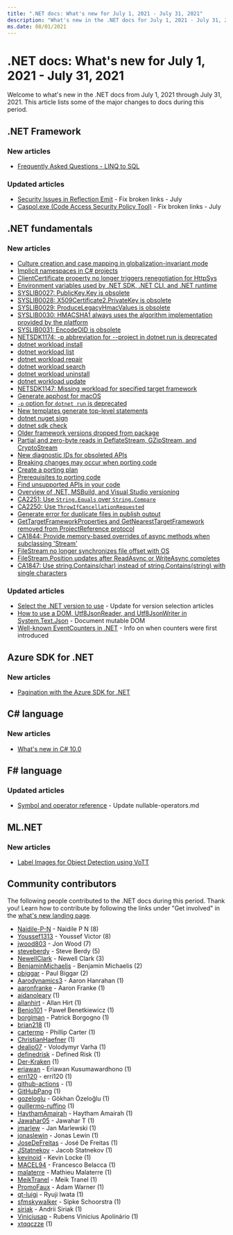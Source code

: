 ```yaml
---
title: ".NET docs: What's new for July 1, 2021 - July 31, 2021"
description: "What's new in the .NET docs for July 1, 2021 - July 31, 2021."
ms.date: 08/01/2021
---
```


# .NET docs: What's new for July 1, 2021 - July 31, 2021

Welcome to what's new in the .NET docs from July 1, 2021 through July 31, 2021. This article lists some of the major changes to docs during this period.

## .NET Framework

### New articles

- [Frequently Asked Questions - LINQ to SQL](../framework/data/adonet/sql/linq/frequently-asked-questions.yml)

### Updated articles

- [Security Issues in Reflection Emit](../framework/reflection-and-codedom/security-issues-in-reflection-emit.md) - Fix broken links - July
- [Caspol.exe (Code Access Security Policy Tool)](../framework/tools/caspol-exe-code-access-security-policy-tool.md) - Fix broken links - July

## .NET fundamentals

### New articles

- [Culture creation and case mapping in globalization-invariant mode](../core/compatibility/globalization/6.0/culture-creation-invariant-mode.md)
- [Implicit namespaces in C# projects](../core/compatibility/sdk/6.0/implicit-namespaces.md)
- [ClientCertificate property no longer triggers renegotiation for HttpSys](../core/compatibility/aspnet-core/6.0/clientcertificate-doesnt-trigger-renegotiation.md)
- [Environment variables used by .NET SDK, .NET CLI, and .NET runtime](../core/tools/dotnet-environment-variables.md)
- [SYSLIB0027: PublicKey.Key is obsolete](../fundamentals/syslib-diagnostics/syslib0027.md)
- [SYSLIB0028: X509Certificate2.PrivateKey is obsolete](../fundamentals/syslib-diagnostics/syslib0028.md)
- [SYSLIB0029: ProduceLegacyHmacValues is obsolete](../fundamentals/syslib-diagnostics/syslib0029.md)
- [SYSLIB0030: HMACSHA1 always uses the algorithm implementation provided by the platform](../fundamentals/syslib-diagnostics/syslib0030.md)
- [SYSLIB0031: EncodeOID is obsolete](../fundamentals/syslib-diagnostics/syslib0031.md)
- [NETSDK1174: -p abbreviation for --project in dotnet run is deprecated](../core/tools/sdk-errors/netsdk1174.md)
- [dotnet workload install](../core/tools/dotnet-workload-install.md)
- [dotnet workload list](../core/tools/dotnet-workload-list.md)
- [dotnet workload repair](../core/tools/dotnet-workload-repair.md)
- [dotnet workload search](../core/tools/dotnet-workload-search.md)
- [dotnet workload uninstall](../core/tools/dotnet-workload-uninstall.md)
- [dotnet workload update](../core/tools/dotnet-workload-update.md)
- [NETSDK1147: Missing workload for specified target framework](../core/tools/sdk-errors/netsdk1147.md)
- [Generate apphost for macOS](../core/compatibility/sdk/6.0/apphost-generated-for-macos.md)
- [`-p` option for `dotnet run` is deprecated](../core/compatibility/sdk/6.0/deprecate-p-option-dotnet-run.md)
- [New templates generate top-level statements](../core/tutorials/top-level-templates.md)
- [dotnet nuget sign](../core/tools/dotnet-nuget-sign.md)
- [dotnet sdk check](../core/tools/dotnet-sdk-check.md)
- [Older framework versions dropped from package](../core/compatibility/core-libraries/6.0/older-framework-versions-dropped.md)
- [Partial and zero-byte reads in DeflateStream, GZipStream, and CryptoStream](../core/compatibility/core-libraries/6.0/partial-byte-reads-in-streams.md)
- [New diagnostic IDs for obsoleted APIs](../core/compatibility/core-libraries/6.0/diagnostic-id-change-for-obsoletions.md)
- [Breaking changes may occur when porting code](../core/porting/breaking-changes.md)
- [Create a porting plan](../core/porting/porting-approaches.md)
- [Prerequisites to porting code](../core/porting/premigration-needed-changes.md)
- [Find unsupported APIs in your code](../core/porting/unsupported-apis.md)
- [Overview of .NET, MSBuild, and Visual Studio versioning](../core/porting/versioning-sdk-msbuild-vs.md)
- [CA2251: Use `String.Equals` over `String.Compare`](../fundamentals/code-analysis/quality-rules/ca2251.md)
- [CA2250: Use `ThrowIfCancellationRequested`](../fundamentals/code-analysis/quality-rules/ca2250.md)
- [Generate error for duplicate files in publish output](../core/compatibility/sdk/6.0/duplicate-files-in-output.md)
- [GetTargetFrameworkProperties and GetNearestTargetFramework removed from ProjectReference protocol](../core/compatibility/sdk/6.0/gettargetframeworkproperties-and-getnearesttargetframework-removed.md)
- [CA1844: Provide memory-based overrides of async methods when subclassing 'Stream'](../fundamentals/code-analysis/quality-rules/ca1844.md)
- [FileStream no longer synchronizes file offset with OS](../core/compatibility/core-libraries/6.0/filestream-doesnt-sync-offset-with-os.md)
- [FileStream.Position updates after ReadAsync or WriteAsync completes](../core/compatibility/core-libraries/6.0/filestream-position-updates-after-readasync-writeasync-completion.md)
- [CA1847: Use string.Contains(char) instead of string.Contains(string) with single characters](../fundamentals/code-analysis/quality-rules/ca1847.md)

### Updated articles

- [Select the .NET version to use](../core/versions/selection.md) - Update for version selection articles
- [How to use a DOM, Utf8JsonReader, and Utf8JsonWriter in System.Text.Json](../standard/serialization/system-text-json-use-dom-utf8jsonreader-utf8jsonwriter.md) - Document mutable DOM
- [Well-known EventCounters in .NET](../core/diagnostics/available-counters.md) - Info on when counters were first introduced

## Azure SDK for .NET

### New articles

- [Pagination with the Azure SDK for .NET](../azure/sdk/pagination.md)

## C# language

### New articles

- [What's new in C# 10.0](../csharp/whats-new/csharp-10.md)

## F# language

### Updated articles

- [Symbol and operator reference](../fsharp/language-reference/symbol-and-operator-reference/index.md) - Update nullable-operators.md

## ML.NET

### New articles

- [Label Images for Object Detection using VoTT](../machine-learning/how-to-guides/label-images-for-object-detection-using-vott.md)

## Community contributors

The following people contributed to the .NET docs during this period. Thank you! Learn how to contribute by following the links under "Get involved" in the [what's new landing page](index.yml).

- [Naidile-P-N](https://github.com/Naidile-P-N) - Naidile P N (8)
- [Youssef1313](https://github.com/Youssef1313) - Youssef Victor (8)
- [jwood803](https://github.com/jwood803) - Jon Wood (7)
- [steveberdy](https://github.com/steveberdy) - Steve Berdy (5)
- [NewellClark](https://github.com/NewellClark) - Newell Clark (3)
- [BenjaminMichaelis](https://github.com/BenjaminMichaelis) - Benjamin Michaelis (2)
- [pbiggar](https://github.com/pbiggar) - Paul Biggar (2)
- [Aarodynamics3](https://github.com/Aarodynamics3) - Aaron Hanrahan (1)
- [aaronfranke](https://github.com/aaronfranke) - Aaron Franke (1)
- [aidanoleary](https://github.com/aidanoleary) (1)
- [allanhirt](https://github.com/allanhirt) - Allan Hirt (1)
- [Benio101](https://github.com/Benio101) - Paweł Benetkiewicz (1)
- [borgiman](https://github.com/borgiman) - Patrick Borgogno (1)
- [brian218](https://github.com/brian218) (1)
- [cartermp](https://github.com/cartermp) - Phillip Carter (1)
- [ChristianHaefner](https://github.com/ChristianHaefner) (1)
- [dealio07](https://github.com/dealio07) - Volodymyr Varha (1)
- [definedrisk](https://github.com/definedrisk) - Defined Risk (1)
- [Der-Kraken](https://github.com/Der-Kraken) (1)
- [eriawan](https://github.com/eriawan) - Eriawan Kusumawardhono (1)
- [erri120](https://github.com/erri120) - erri120 (1)
- [github-actions](https://github.com/github-actions) -  (1)
- [GitHubPang](https://github.com/GitHubPang) (1)
- [gozeloglu](https://github.com/gozeloglu) - Gökhan Özeloğlu (1)
- [guillermo-ruffino](https://github.com/guillermo-ruffino) (1)
- [HaythamAmairah](https://github.com/HaythamAmairah) - Haytham Amairah (1)
- [Jawahar05](https://github.com/Jawahar05) - Jawahar T (1)
- [jmarlew](https://github.com/jmarlew) - Jan Marlewski (1)
- [jonaslewin](https://github.com/jonaslewin) - Jonas Lewin (1)
- [JoseDeFreitas](https://github.com/JoseDeFreitas) - José De Freitas (1)
- [JStatnekov](https://github.com/JStatnekov) - Jacob Statnekov (1)
- [kevinoid](https://github.com/kevinoid) - Kevin Locke (1)
- [MACEL94](https://github.com/MACEL94) - Francesco Belacca (1)
- [malaterre](https://github.com/malaterre) - Mathieu Malaterre (1)
- [MeikTranel](https://github.com/MeikTranel) - Meik Tranel (1)
- [PromoFaux](https://github.com/PromoFaux) - Adam Warner (1)
- [qt-luigi](https://github.com/qt-luigi) - Ryuji Iwata (1)
- [sfmskywalker](https://github.com/sfmskywalker) - Sipke Schoorstra (1)
- [siriak](https://github.com/siriak) - Andrii Siriak (1)
- [Viniciusap](https://github.com/Viniciusap) - Rubens Vinicius Apolinário (1)
- [xtqqczze](https://github.com/xtqqczze) (1)
